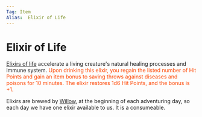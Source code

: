 ```yaml
---
Tag: Item
Alias:  Elixir of Life
---
```

# Elixir of Life
[Elixirs of life](https://2e.aonprd.com/Equipment.aspx?ID=91) accelerate a living creature's natural healing processes and immune system. <font style="color:orangered"> Upon drinking this elixir, you regain the listed number of Hit Points and gain an item bonus to saving throws against diseases and poisons for 10 minutes. The elixir restores 1d6 Hit Points, and the bonus is +1.</font>

Elixirs are brewed by [Willow](questforthefrozenflame/docs/Backstory/NPCs/People/Broken-Tusk/Party-Members/Willow.md), at the beginning of each adventuring day, so each day we have one elixir available to us. It is a consumeable. 